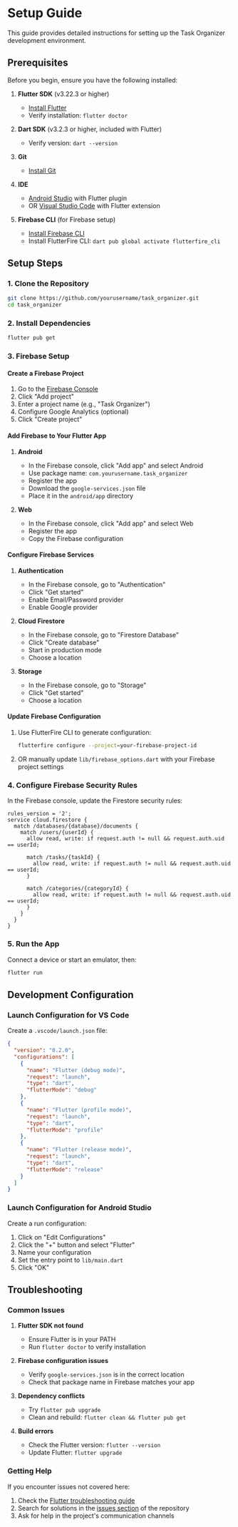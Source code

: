 # Setup Guide

This guide provides detailed instructions for setting up the Task Organizer development environment.

## Prerequisites

Before you begin, ensure you have the following installed:

1. **Flutter SDK** (v3.22.3 or higher)
   - [Install Flutter](https://flutter.dev/docs/get-started/install)
   - Verify installation: `flutter doctor`

2. **Dart SDK** (v3.2.3 or higher, included with Flutter)
   - Verify version: `dart --version`

3. **Git**
   - [Install Git](https://git-scm.com/downloads)

4. **IDE**
   - [Android Studio](https://developer.android.com/studio) with Flutter plugin
   - OR [Visual Studio Code](https://code.visualstudio.com/) with Flutter extension

5. **Firebase CLI** (for Firebase setup)
   - [Install Firebase CLI](https://firebase.google.com/docs/cli#install_the_firebase_cli)
   - Install FlutterFire CLI: `dart pub global activate flutterfire_cli`

## Setup Steps

### 1. Clone the Repository

```bash
git clone https://github.com/yourusername/task_organizer.git
cd task_organizer
```

### 2. Install Dependencies

```bash
flutter pub get
```

### 3. Firebase Setup

#### Create a Firebase Project

1. Go to the [Firebase Console](https://console.firebase.google.com/)
2. Click "Add project"
3. Enter a project name (e.g., "Task Organizer")
4. Configure Google Analytics (optional)
5. Click "Create project"

#### Add Firebase to Your Flutter App

1. **Android**
   - In the Firebase console, click "Add app" and select Android
   - Use package name: `com.yourusername.task_organizer`
   - Register the app
   - Download the `google-services.json` file
   - Place it in the `android/app` directory

2. **Web**
   - In the Firebase console, click "Add app" and select Web
   - Register the app
   - Copy the Firebase configuration

#### Configure Firebase Services

1. **Authentication**
   - In the Firebase console, go to "Authentication"
   - Click "Get started"
   - Enable Email/Password provider
   - Enable Google provider
   
2. **Cloud Firestore**
   - In the Firebase console, go to "Firestore Database"
   - Click "Create database"
   - Start in production mode
   - Choose a location
   
3. **Storage**
   - In the Firebase console, go to "Storage"
   - Click "Get started"
   - Choose a location

#### Update Firebase Configuration

1. Use FlutterFire CLI to generate configuration:
   ```bash
   flutterfire configure --project=your-firebase-project-id
   ```
   
2. OR manually update `lib/firebase_options.dart` with your Firebase project settings

### 4. Configure Firebase Security Rules

In the Firebase console, update the Firestore security rules:

```
rules_version = '2';
service cloud.firestore {
  match /databases/{database}/documents {
    match /users/{userId} {
      allow read, write: if request.auth != null && request.auth.uid == userId;
      
      match /tasks/{taskId} {
        allow read, write: if request.auth != null && request.auth.uid == userId;
      }
      
      match /categories/{categoryId} {
        allow read, write: if request.auth != null && request.auth.uid == userId;
      }
    }
  }
}
```

### 5. Run the App

Connect a device or start an emulator, then:

```bash
flutter run
```

## Development Configuration

### Launch Configuration for VS Code

Create a `.vscode/launch.json` file:

```json
{
  "version": "0.2.0",
  "configurations": [
    {
      "name": "Flutter (debug mode)",
      "request": "launch",
      "type": "dart",
      "flutterMode": "debug"
    },
    {
      "name": "Flutter (profile mode)",
      "request": "launch",
      "type": "dart",
      "flutterMode": "profile"
    },
    {
      "name": "Flutter (release mode)",
      "request": "launch",
      "type": "dart",
      "flutterMode": "release"
    }
  ]
}
```

### Launch Configuration for Android Studio

Create a run configuration:
1. Click on "Edit Configurations"
2. Click the "+" button and select "Flutter"
3. Name your configuration
4. Set the entry point to `lib/main.dart`
5. Click "OK"

## Troubleshooting

### Common Issues

1. **Flutter SDK not found**
   - Ensure Flutter is in your PATH
   - Run `flutter doctor` to verify installation

2. **Firebase configuration issues**
   - Verify `google-services.json` is in the correct location
   - Check that package name in Firebase matches your app

3. **Dependency conflicts**
   - Try `flutter pub upgrade`
   - Clean and rebuild: `flutter clean && flutter pub get`

4. **Build errors**
   - Check the Flutter version: `flutter --version`
   - Update Flutter: `flutter upgrade`

### Getting Help

If you encounter issues not covered here:
1. Check the [Flutter troubleshooting guide](https://flutter.dev/docs/development/tools/troubleshooting)
2. Search for solutions in the [issues section](https://github.com/yourusername/task_organizer/issues) of the repository
3. Ask for help in the project's communication channels
